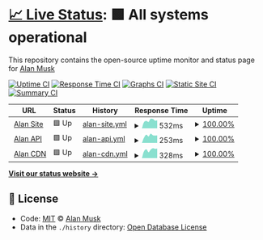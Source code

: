# [📈 Live Status](https://health.alanmusk.com): <!--live status--> **🟩 All systems operational**

This repository contains the open-source uptime monitor and status page for [Alan Musk](https://health.alanmusk.com)

[![Uptime CI](https://github.com/alanmuskproject/health/workflows/Uptime%20CI/badge.svg)](https://github.com/alanmuskproject/health/actions?query=workflow%3A%22Uptime+CI%22)
[![Response Time CI](https://github.com/alanmuskproject/health/workflows/Response%20Time%20CI/badge.svg)](https://github.com/alanmuskproject/health/actions?query=workflow%3A%22Response+Time+CI%22)
[![Graphs CI](https://github.com/alanmuskproject/health/workflows/Graphs%20CI/badge.svg)](https://github.com/alanmuskproject/health/actions?query=workflow%3A%22Graphs+CI%22)
[![Static Site CI](https://github.com/alanmuskproject/health/workflows/Static%20Site%20CI/badge.svg)](https://github.com/alanmuskproject/health/actions?query=workflow%3A%22Static+Site+CI%22)
[![Summary CI](https://github.com/alanmuskproject/health/workflows/Summary%20CI/badge.svg)](https://github.com/alanmuskproject/health/actions?query=workflow%3A%22Summary+CI%22)

<!--start: status pages-->
<!-- This summary is generated by Upptime (https://github.com/upptime/upptime) -->
<!-- Do not edit this manually, your changes will be overwritten -->
<!-- prettier-ignore -->
| URL | Status | History | Response Time | Uptime |
| --- | ------ | ------- | ------------- | ------ |
| <img alt="" src="https://icons.duckduckgo.com/ip3/alanmusk.com.ico" height="13"> [Alan Site](https://alanmusk.com) | 🟩 Up | [alan-site.yml](https://github.com/alanmuskproject/health/commits/HEAD/history/alan-site.yml) | <details><summary><img alt="Response time graph" src="./graphs/alan-site/response-time-week.png" height="20"> 532ms</summary><br><a href="https://health.alanmusk.com/history/alan-site"><img alt="Response time 336" src="https://img.shields.io/endpoint?url=https%3A%2F%2Fraw.githubusercontent.com%2Falanmuskproject%2Fhealth%2FHEAD%2Fapi%2Falan-site%2Fresponse-time.json"></a><br><a href="https://health.alanmusk.com/history/alan-site"><img alt="24-hour response time 546" src="https://img.shields.io/endpoint?url=https%3A%2F%2Fraw.githubusercontent.com%2Falanmuskproject%2Fhealth%2FHEAD%2Fapi%2Falan-site%2Fresponse-time-day.json"></a><br><a href="https://health.alanmusk.com/history/alan-site"><img alt="7-day response time 532" src="https://img.shields.io/endpoint?url=https%3A%2F%2Fraw.githubusercontent.com%2Falanmuskproject%2Fhealth%2FHEAD%2Fapi%2Falan-site%2Fresponse-time-week.json"></a><br><a href="https://health.alanmusk.com/history/alan-site"><img alt="30-day response time 444" src="https://img.shields.io/endpoint?url=https%3A%2F%2Fraw.githubusercontent.com%2Falanmuskproject%2Fhealth%2FHEAD%2Fapi%2Falan-site%2Fresponse-time-month.json"></a><br><a href="https://health.alanmusk.com/history/alan-site"><img alt="1-year response time 335" src="https://img.shields.io/endpoint?url=https%3A%2F%2Fraw.githubusercontent.com%2Falanmuskproject%2Fhealth%2FHEAD%2Fapi%2Falan-site%2Fresponse-time-year.json"></a></details> | <details><summary><a href="https://health.alanmusk.com/history/alan-site">100.00%</a></summary><a href="https://health.alanmusk.com/history/alan-site"><img alt="All-time uptime 92.55%" src="https://img.shields.io/endpoint?url=https%3A%2F%2Fraw.githubusercontent.com%2Falanmuskproject%2Fhealth%2FHEAD%2Fapi%2Falan-site%2Fuptime.json"></a><br><a href="https://health.alanmusk.com/history/alan-site"><img alt="24-hour uptime 100.00%" src="https://img.shields.io/endpoint?url=https%3A%2F%2Fraw.githubusercontent.com%2Falanmuskproject%2Fhealth%2FHEAD%2Fapi%2Falan-site%2Fuptime-day.json"></a><br><a href="https://health.alanmusk.com/history/alan-site"><img alt="7-day uptime 100.00%" src="https://img.shields.io/endpoint?url=https%3A%2F%2Fraw.githubusercontent.com%2Falanmuskproject%2Fhealth%2FHEAD%2Fapi%2Falan-site%2Fuptime-week.json"></a><br><a href="https://health.alanmusk.com/history/alan-site"><img alt="30-day uptime 100.00%" src="https://img.shields.io/endpoint?url=https%3A%2F%2Fraw.githubusercontent.com%2Falanmuskproject%2Fhealth%2FHEAD%2Fapi%2Falan-site%2Fuptime-month.json"></a><br><a href="https://health.alanmusk.com/history/alan-site"><img alt="1-year uptime 91.84%" src="https://img.shields.io/endpoint?url=https%3A%2F%2Fraw.githubusercontent.com%2Falanmuskproject%2Fhealth%2FHEAD%2Fapi%2Falan-site%2Fuptime-year.json"></a></details>
| <img alt="" src="https://icons.duckduckgo.com/ip3/api.analmusk.com.ico" height="13"> [Alan API](https://api.analmusk.com/api-docs/) | 🟩 Up | [alan-api.yml](https://github.com/alanmuskproject/health/commits/HEAD/history/alan-api.yml) | <details><summary><img alt="Response time graph" src="./graphs/alan-api/response-time-week.png" height="20"> 253ms</summary><br><a href="https://health.alanmusk.com/history/alan-api"><img alt="Response time 231" src="https://img.shields.io/endpoint?url=https%3A%2F%2Fraw.githubusercontent.com%2Falanmuskproject%2Fhealth%2FHEAD%2Fapi%2Falan-api%2Fresponse-time.json"></a><br><a href="https://health.alanmusk.com/history/alan-api"><img alt="24-hour response time 257" src="https://img.shields.io/endpoint?url=https%3A%2F%2Fraw.githubusercontent.com%2Falanmuskproject%2Fhealth%2FHEAD%2Fapi%2Falan-api%2Fresponse-time-day.json"></a><br><a href="https://health.alanmusk.com/history/alan-api"><img alt="7-day response time 253" src="https://img.shields.io/endpoint?url=https%3A%2F%2Fraw.githubusercontent.com%2Falanmuskproject%2Fhealth%2FHEAD%2Fapi%2Falan-api%2Fresponse-time-week.json"></a><br><a href="https://health.alanmusk.com/history/alan-api"><img alt="30-day response time 231" src="https://img.shields.io/endpoint?url=https%3A%2F%2Fraw.githubusercontent.com%2Falanmuskproject%2Fhealth%2FHEAD%2Fapi%2Falan-api%2Fresponse-time-month.json"></a><br><a href="https://health.alanmusk.com/history/alan-api"><img alt="1-year response time 231" src="https://img.shields.io/endpoint?url=https%3A%2F%2Fraw.githubusercontent.com%2Falanmuskproject%2Fhealth%2FHEAD%2Fapi%2Falan-api%2Fresponse-time-year.json"></a></details> | <details><summary><a href="https://health.alanmusk.com/history/alan-api">100.00%</a></summary><a href="https://health.alanmusk.com/history/alan-api"><img alt="All-time uptime 100.00%" src="https://img.shields.io/endpoint?url=https%3A%2F%2Fraw.githubusercontent.com%2Falanmuskproject%2Fhealth%2FHEAD%2Fapi%2Falan-api%2Fuptime.json"></a><br><a href="https://health.alanmusk.com/history/alan-api"><img alt="24-hour uptime 100.00%" src="https://img.shields.io/endpoint?url=https%3A%2F%2Fraw.githubusercontent.com%2Falanmuskproject%2Fhealth%2FHEAD%2Fapi%2Falan-api%2Fuptime-day.json"></a><br><a href="https://health.alanmusk.com/history/alan-api"><img alt="7-day uptime 100.00%" src="https://img.shields.io/endpoint?url=https%3A%2F%2Fraw.githubusercontent.com%2Falanmuskproject%2Fhealth%2FHEAD%2Fapi%2Falan-api%2Fuptime-week.json"></a><br><a href="https://health.alanmusk.com/history/alan-api"><img alt="30-day uptime 100.00%" src="https://img.shields.io/endpoint?url=https%3A%2F%2Fraw.githubusercontent.com%2Falanmuskproject%2Fhealth%2FHEAD%2Fapi%2Falan-api%2Fuptime-month.json"></a><br><a href="https://health.alanmusk.com/history/alan-api"><img alt="1-year uptime 100.00%" src="https://img.shields.io/endpoint?url=https%3A%2F%2Fraw.githubusercontent.com%2Falanmuskproject%2Fhealth%2FHEAD%2Fapi%2Falan-api%2Fuptime-year.json"></a></details>
| <img alt="" src="https://icons.duckduckgo.com/ip3/cdn.analmusk.com.ico" height="13"> [Alan CDN](https://cdn.analmusk.com) | 🟩 Up | [alan-cdn.yml](https://github.com/alanmuskproject/health/commits/HEAD/history/alan-cdn.yml) | <details><summary><img alt="Response time graph" src="./graphs/alan-cdn/response-time-week.png" height="20"> 328ms</summary><br><a href="https://health.alanmusk.com/history/alan-cdn"><img alt="Response time 411" src="https://img.shields.io/endpoint?url=https%3A%2F%2Fraw.githubusercontent.com%2Falanmuskproject%2Fhealth%2FHEAD%2Fapi%2Falan-cdn%2Fresponse-time.json"></a><br><a href="https://health.alanmusk.com/history/alan-cdn"><img alt="24-hour response time 373" src="https://img.shields.io/endpoint?url=https%3A%2F%2Fraw.githubusercontent.com%2Falanmuskproject%2Fhealth%2FHEAD%2Fapi%2Falan-cdn%2Fresponse-time-day.json"></a><br><a href="https://health.alanmusk.com/history/alan-cdn"><img alt="7-day response time 328" src="https://img.shields.io/endpoint?url=https%3A%2F%2Fraw.githubusercontent.com%2Falanmuskproject%2Fhealth%2FHEAD%2Fapi%2Falan-cdn%2Fresponse-time-week.json"></a><br><a href="https://health.alanmusk.com/history/alan-cdn"><img alt="30-day response time 327" src="https://img.shields.io/endpoint?url=https%3A%2F%2Fraw.githubusercontent.com%2Falanmuskproject%2Fhealth%2FHEAD%2Fapi%2Falan-cdn%2Fresponse-time-month.json"></a><br><a href="https://health.alanmusk.com/history/alan-cdn"><img alt="1-year response time 411" src="https://img.shields.io/endpoint?url=https%3A%2F%2Fraw.githubusercontent.com%2Falanmuskproject%2Fhealth%2FHEAD%2Fapi%2Falan-cdn%2Fresponse-time-year.json"></a></details> | <details><summary><a href="https://health.alanmusk.com/history/alan-cdn">100.00%</a></summary><a href="https://health.alanmusk.com/history/alan-cdn"><img alt="All-time uptime 99.98%" src="https://img.shields.io/endpoint?url=https%3A%2F%2Fraw.githubusercontent.com%2Falanmuskproject%2Fhealth%2FHEAD%2Fapi%2Falan-cdn%2Fuptime.json"></a><br><a href="https://health.alanmusk.com/history/alan-cdn"><img alt="24-hour uptime 100.00%" src="https://img.shields.io/endpoint?url=https%3A%2F%2Fraw.githubusercontent.com%2Falanmuskproject%2Fhealth%2FHEAD%2Fapi%2Falan-cdn%2Fuptime-day.json"></a><br><a href="https://health.alanmusk.com/history/alan-cdn"><img alt="7-day uptime 100.00%" src="https://img.shields.io/endpoint?url=https%3A%2F%2Fraw.githubusercontent.com%2Falanmuskproject%2Fhealth%2FHEAD%2Fapi%2Falan-cdn%2Fuptime-week.json"></a><br><a href="https://health.alanmusk.com/history/alan-cdn"><img alt="30-day uptime 99.96%" src="https://img.shields.io/endpoint?url=https%3A%2F%2Fraw.githubusercontent.com%2Falanmuskproject%2Fhealth%2FHEAD%2Fapi%2Falan-cdn%2Fuptime-month.json"></a><br><a href="https://health.alanmusk.com/history/alan-cdn"><img alt="1-year uptime 99.98%" src="https://img.shields.io/endpoint?url=https%3A%2F%2Fraw.githubusercontent.com%2Falanmuskproject%2Fhealth%2FHEAD%2Fapi%2Falan-cdn%2Fuptime-year.json"></a></details>

<!--end: status pages-->

[**Visit our status website →**](https://health.alanmusk.com)

## 📄 License

- Code: [MIT](./LICENSE) © [Alan Musk](https://health.alanmusk.com)
- Data in the `./history` directory: [Open Database License](https://opendatacommons.org/licenses/odbl/1-0/)
